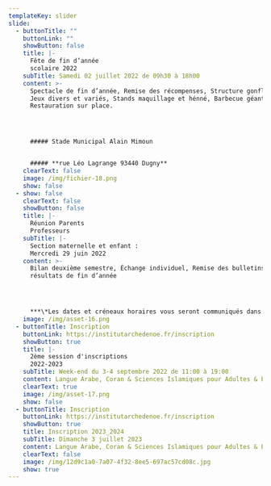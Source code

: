 ```yaml
---
templateKey: slider
slide:
  - buttonTitle: ""
    buttonLink: ""
    showButton: false
    title: |-
      Fête de fin d’année 
      scolaire 2022
    subTitle: Samedi 02 juillet 2022 de 09h30 à 18h00
    content: >-
      Spectacle de fin d’année, Remise des récompenses, Structure gonflables,
      Jeux divers et variés, Stands maquillage et hénné, Barbecue géant,
      Restauration sur place.




      ##### Stade Municipal Alain Mimoun


      ##### **rue Léo Lagrange 93440 Dugny**
    clearText: false
    image: /img/fichier-18.png
    show: false
  - show: false
    clearText: false
    showButton: false
    title: |-
      Réunion Parents 
      Professeurs
    subTitle: |-
      Section maternelle et enfant : 
      Mercredi 29 juin 2022
    content: >-
      Bilan deuxième semestre, Échange individuel, Remise des bulletins,
      résultats de fin d’année




      ***\*Les dates et créneaux horaires vous seront communiqués dans les groupes Whatsapp des différentes classes***
    image: /img/asset-16.png
  - buttonTitle: Inscription
    buttonLink: https://institutarchedenoe.fr/inscription
    showButton: true
    title: |-
      2ème session d'inscriptions 
      2022-2023
    subTitle: Week-end du 3-4 septembre 2022 de 11:00 à 19:00
    content: Langue Arabe, Coran & Sciences Islamiques pour Adultes & Enfants
    clearText: true
    image: /img/asset-17.png
    show: false
  - buttonTitle: Inscription
    buttonLink: https://institutarchedenoe.fr/inscription
    showButton: true
    title: Inscription 2023_2024
    subTitle: Dimanche 3 juillet 2023
    content: Langue Arabe, Coran & Sciences Islamiques pour Adultes & Enfants
    clearText: false
    image: /img/12d9c1a0-7a07-4f32-8ee5-697ac57cd08c.jpg
    show: true
---
```

